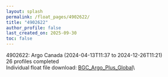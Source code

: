 ```yaml
---
layout: splash
permalink: /float_pages/4902622/
title: "4902622"
author_profile: false
last_created_on: 2025-09-30
toc: false
---
```

 
4902622: Argo Canada (2024-04-13T11:37 to 2024-12-26T11:21)\
26 profiles completed\
Individual float file download: [BGC_Argo_Plus_Global](https://ftp.soest.hawaii.edu/bgc_argo_plus/Individual_Floats/outliers_removed/4902622_Sprof_processed.nc)\
